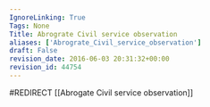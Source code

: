 ```yaml
---
IgnoreLinking: True
Tags: None
Title: Abrograte Civil service observation
aliases: ['Abrograte_Civil_service_observation']
draft: False
revision_date: 2016-06-03 20:31:32+00:00
revision_id: 44754
---
```


#REDIRECT [[Abrogate Civil service observation]]